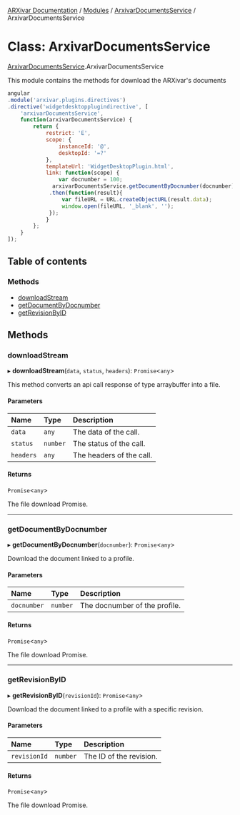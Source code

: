 [ARXivar Documentation](../README.md) / [Modules](../modules.md) / [ArxivarDocumentsService](../modules/ArxivarDocumentsService.md) / ArxivarDocumentsService

# Class: ArxivarDocumentsService

[ArxivarDocumentsService](../modules/ArxivarDocumentsService.md).ArxivarDocumentsService

This module contains the methods for download the ARXivar's documents
```javascript
angular
.module('arxivar.plugins.directives')
.directive('widgetdesktopplugindirective', [
	'arxivarDocumentsService',
	function(arxivarDocumentsService) {
		return {
			restrict: 'E',
			scope: {
				instanceId: '@',
				desktopId: '=?'
			},
			templateUrl: 'WidgetDesktopPlugin.html',
			link: function(scope) {
				var docnumber = 100;
              arxivarDocumentsService.getDocumentByDocnumber(docnumber)
             .then(function(result){
                 var fileURL = URL.createObjectURL(result.data);
                 window.open(fileURL, '_blank', '');
             });
			}
		};
	}
]);
```

## Table of contents

### Methods

- [downloadStream](ArxivarDocumentsService.ArxivarDocumentsService.md#downloadstream)
- [getDocumentByDocnumber](ArxivarDocumentsService.ArxivarDocumentsService.md#getdocumentbydocnumber)
- [getRevisionByID](ArxivarDocumentsService.ArxivarDocumentsService.md#getrevisionbyid)

## Methods

### downloadStream

▸ **downloadStream**(`data`, `status`, `headers`): `Promise`<`any`\>

This method converts an api call response of type arraybuffer into a file.

#### Parameters

| Name | Type | Description |
| :------ | :------ | :------ |
| `data` | `any` | The data of the call. |
| `status` | `number` | The status of the call. |
| `headers` | `any` | The headers of the call. |

#### Returns

`Promise`<`any`\>

The file download Promise.

___

### getDocumentByDocnumber

▸ **getDocumentByDocnumber**(`docnumber`): `Promise`<`any`\>

Download the document linked to a profile.

#### Parameters

| Name | Type | Description |
| :------ | :------ | :------ |
| `docnumber` | `number` | The docnumber of the profile. |

#### Returns

`Promise`<`any`\>

The file download Promise.

___

### getRevisionByID

▸ **getRevisionByID**(`revisionId`): `Promise`<`any`\>

Download the document linked to a profile with a specific revision.

#### Parameters

| Name | Type | Description |
| :------ | :------ | :------ |
| `revisionId` | `number` | The ID of the revision. |

#### Returns

`Promise`<`any`\>

The file download Promise.
